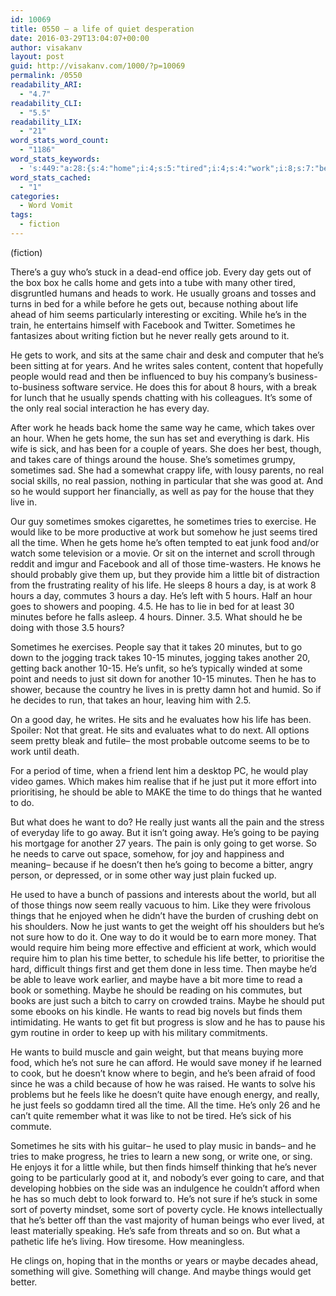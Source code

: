 ```yaml
---
id: 10069
title: 0550 – a life of quiet desperation
date: 2016-03-29T13:04:07+00:00
author: visakanv
layout: post
guid: http://visakanv.com/1000/?p=10069
permalink: /0550
readability_ARI:
  - "4.7"
readability_CLI:
  - "5.5"
readability_LIX:
  - "21"
word_stats_word_count:
  - "1186"
word_stats_keywords:
  - 's:449:"a:28:{s:4:"home";i:4;s:5:"tired";i:4;s:4:"work";i:8;s:7:"because";i:4;s:4:"life";i:7;s:5:"seems";i:3;s:6:"really";i:4;s:4:"sits";i:4;s:5:"years";i:4;s:4:"read";i:3;s:5:"hours";i:7;s:4:"real";i:3;s:5:"takes";i:6;s:4:"hour";i:3;s:6:"things";i:6;s:4:"good";i:3;s:5:"tries";i:3;s:4:"like";i:4;s:4:"just";i:8;s:4:"time";i:9;s:4:"food";i:3;s:7:"minutes";i:4;s:5:"wants";i:6;s:5:"going";i:6;s:5:"doesn";i:3;s:4:"sure";i:3;s:6:"better";i:4;s:5:"maybe";i:6;}";'
word_stats_cached:
  - "1"
categories:
  - Word Vomit
tags:
  - fiction
---
```

(fiction)

There’s a guy who’s stuck in a dead-end office job. Every day gets out of the box box he calls home and gets into a tube with many other tired, disgruntled humans and heads to work. He usually groans and tosses and turns in bed for a while before he gets out, because nothing about life ahead of him seems particularly interesting or exciting. While he’s in the train, he entertains himself with Facebook and Twitter. Sometimes he fantasizes about writing fiction but he never really gets around to it.

He gets to work, and sits at the same chair and desk and computer that he’s been sitting at for years. And he writes sales content, content that hopefully people would read and then be influenced to buy his company’s business-to-business software service. He does this for about 8 hours, with a break for lunch that he usually spends chatting with his colleagues. It’s some of the only real social interaction he has every day.

After work he heads back home the same way he came, which takes over an hour. When he gets home, the sun has set and everything is dark. His wife is sick, and has been for a couple of years. She does her best, though, and takes care of things around the house. She’s sometimes grumpy, sometimes sad. She had a somewhat crappy life, with lousy parents, no real social skills, no real passion, nothing in particular that she was good at. And so he would support her financially, as well as pay for the house that they live in.

Our guy sometimes smokes cigarettes, he sometimes tries to exercise. He would like to be more productive at work but somehow he just seems tired all the time. When he gets home he’s often tempted to eat junk food and/or watch some television or a movie. Or sit on the internet and scroll through reddit and imgur and Facebook and all of those time-wasters. He knows he should probably give them up, but they provide him a little bit of distraction from the frustrating reality of his life. He sleeps 8 hours a day, is at work 8 hours a day, commutes 3 hours a day. He’s left with 5 hours. Half an hour goes to showers and pooping. 4.5. He has to lie in bed for at least 30 minutes before he falls asleep. 4 hours. Dinner. 3.5. What should he be doing with those 3.5 hours?

Sometimes he exercises. People say that it takes 20 minutes, but to go down to the jogging track takes 10-15 minutes, jogging takes another 20, getting back another 10-15. He’s unfit, so he’s typically winded at some point and needs to just sit down for another 10-15 minutes. Then he has to shower, because the country he lives in is pretty damn hot and humid. So if he decides to run, that takes an hour, leaving him with 2.5.

On a good day, he writes. He sits and he evaluates how his life has been. Spoiler: Not that great. He sits and evaluates what to do next. All options seem pretty bleak and futile– the most probable outcome seems to be to work until death.

For a period of time, when a friend lent him a desktop PC, he would play video games. Which makes him realise that if he just put it more effort into prioritising, he should be able to MAKE the time to do things that he wanted to do.

But what does he want to do? He really just wants all the pain and the stress of everyday life to go away. But it isn’t going away. He’s going to be paying his mortgage for another 27 years. The pain is only going to get worse. So he needs to carve out space, somehow, for joy and happiness and meaning– because if he doesn’t then he’s going to become a bitter, angry person, or depressed, or in some other way just plain fucked up.

He used to have a bunch of passions and interests about the world, but all of those things now seem really vacuous to him. Like they were frivolous things that he enjoyed when he didn’t have the burden of crushing debt on his shoulders. Now he just wants to get the weight off his shoulders but he’s not sure how to do it. One way to do it would be to earn more money. That would require him being more effective and efficient at work, which would require him to plan his time better, to schedule his life better, to prioritise the hard, difficult things first and get them done in less time. Then maybe he’d be able to leave work earlier, and maybe have a bit more time to read a book or something. Maybe he should be reading on his commutes, but books are just such a bitch to carry on crowded trains. Maybe he should put some ebooks on his kindle. He wants to read big novels but finds them intimidating. He wants to get fit but progress is slow and he has to pause his gym routine in order to keep up with his military commitments.

He wants to build muscle and gain weight, but that means buying more food, which he’s not sure he can afford. He would save money if he learned to cook, but he doesn’t know where to begin, and he’s been afraid of food since he was a child because of how he was raised. He wants to solve his problems but he feels like he doesn’t quite have enough energy, and really, he just feels so goddamn tired all the time. All the time. He’s only 26 and he can’t quite remember what it was like to not be tired. He’s sick of his commute.

Sometimes he sits with his guitar– he used to play music in bands– and he tries to make progress, he tries to learn a new song, or write one, or sing. He enjoys it for a little while, but then finds himself thinking that he’s never going to be particularly good at it, and nobody’s ever going to care, and that developing hobbies on the side was an indulgence he couldn’t afford when he has so much debt to look forward to. He’s not sure if he’s stuck in some sort of poverty mindset, some sort of poverty cycle. He knows intellectually that he’s better off than the vast majority of human beings who ever lived, at least materially speaking. He’s safe from threats and so on. But what a pathetic life he’s living. How tiresome. How meaningless.

He clings on, hoping that in the months or years or maybe decades ahead, something will give. Something will change. And maybe things would get better.